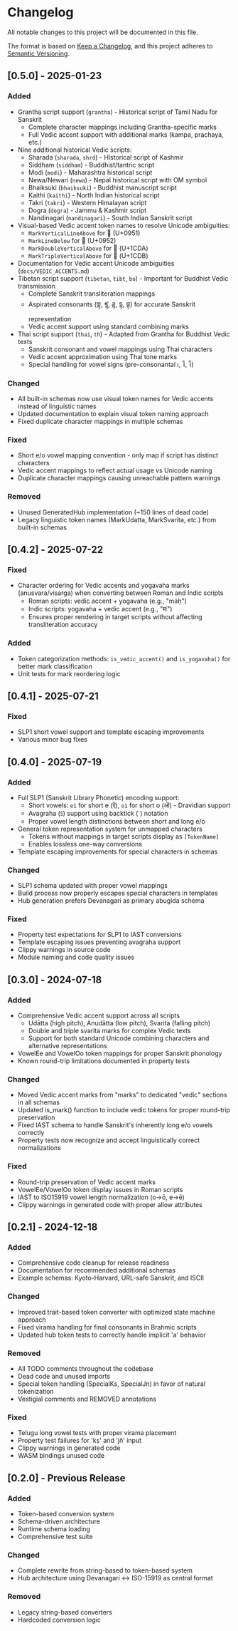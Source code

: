 # Changelog

All notable changes to this project will be documented in this file.

The format is based on [Keep a Changelog](https://keepachangelog.com/en/1.0.0/),
and this project adheres to [Semantic Versioning](https://semver.org/spec/v2.0.0.html).

## [0.5.0] - 2025-01-23

### Added
- Grantha script support (`grantha`) - Historical script of Tamil Nadu for Sanskrit
  - Complete character mappings including Grantha-specific marks
  - Full Vedic accent support with additional marks (kampa, prachaya, etc.)
- Nine additional historical Vedic scripts:
  - Sharada (`sharada`, `shrd`) - Historical script of Kashmir
  - Siddham (`siddham`) - Buddhist/tantric script
  - Modi (`modi`) - Maharashtra historical script
  - Newa/Newari (`newa`) - Nepal historical script with OM symbol
  - Bhaiksuki (`bhaiksuki`) - Buddhist manuscript script
  - Kaithi (`kaithi`) - North Indian historical script
  - Takri (`takri`) - Western Himalayan script
  - Dogra (`dogra`) - Jammu & Kashmir script
  - Nandinagari (`nandinagari`) - South Indian Sanskrit script
- Visual-based Vedic accent token names to resolve Unicode ambiguities:
  - `MarkVerticalLineAbove` for ॑ (U+0951)
  - `MarkLineBelow` for ॒ (U+0952)
  - `MarkDoubleVerticalAbove` for ᳚ (U+1CDA)
  - `MarkTripleVerticalAbove` for ᳛ (U+1CDB)
- Documentation for Vedic accent Unicode ambiguities (`docs/VEDIC_ACCENTS.md`)
- Tibetan script support (`tibetan`, `tibt`, `bo`) - Important for Buddhist Vedic transmission
  - Complete Sanskrit transliteration mappings
  - Aspirated consonants (གྷ, ཛྷ, ཌྷ, དྷ, བྷ) for accurate Sanskrit representation
  - Vedic accent support using standard combining marks
- Thai script support (`thai`, `th`) - Adapted from Grantha for Buddhist Vedic texts
  - Sanskrit consonant and vowel mappings using Thai characters
  - Vedic accent approximation using Thai tone marks
  - Special handling for vowel signs (pre-consonantal เ, ไ, โ)

### Changed
- All built-in schemas now use visual token names for Vedic accents instead of linguistic names
- Updated documentation to explain visual token naming approach
- Fixed duplicate character mappings in multiple schemas

### Fixed
- Short e/o vowel mapping convention - only map if script has distinct characters
- Vedic accent mappings to reflect actual usage vs Unicode naming
- Duplicate character mappings causing unreachable pattern warnings

### Removed
- Unused GeneratedHub implementation (~150 lines of dead code)
- Legacy linguistic token names (MarkUdatta, MarkSvarita, etc.) from built-in schemas

## [0.4.2] - 2025-07-22

### Fixed
- Character ordering for Vedic accents and yogavaha marks (anusvara/visarga) when converting between Roman and Indic scripts
  - Roman scripts: vedic accent + yogavaha (e.g., "ma̍ḥ")
  - Indic scripts: yogavaha + vedic accent (e.g., "मः॑")
  - Ensures proper rendering in target scripts without affecting transliteration accuracy

### Added
- Token categorization methods: `is_vedic_accent()` and `is_yogavaha()` for better mark classification
- Unit tests for mark reordering logic

## [0.4.1] - 2025-07-21

### Fixed
- SLP1 short vowel support and template escaping improvements
- Various minor bug fixes

## [0.4.0] - 2025-07-19

### Added
- Full SLP1 (Sanskrit Library Phonetic) encoding support:
  - Short vowels: `e1` for short e (ऎ), `o1` for short o (ऒ) - Dravidian support
  - Avagraha (ऽ) support using backtick (`) notation
  - Proper vowel length distinctions between short and long e/o
- General token representation system for unmapped characters
  - Tokens without mappings in target scripts display as `[TokenName]`
  - Enables lossless one-way conversions
- Template escaping improvements for special characters in schemas

### Changed
- SLP1 schema updated with proper vowel mappings
- Build process now properly escapes special characters in templates
- Hub generation prefers Devanagari as primary abugida schema

### Fixed
- Property test expectations for SLP1 to IAST conversions
- Template escaping issues preventing avagraha support
- Clippy warnings in source code
- Module naming and code quality issues

## [0.3.0] - 2024-07-18

### Added
- Comprehensive Vedic accent support across all scripts
  - Udātta (high pitch), Anudātta (low pitch), Svarita (falling pitch)
  - Double and triple svarita marks for complex Vedic texts
  - Support for both standard Unicode combining characters and alternative representations
- VowelEe and VowelOo token mappings for proper Sanskrit phonology
- Known round-trip limitations documented in property tests

### Changed
- Moved Vedic accent marks from "marks" to dedicated "vedic" sections in all schemas
- Updated is_mark() function to include vedic tokens for proper round-trip preservation
- Fixed IAST schema to handle Sanskrit's inherently long e/o vowels correctly
- Property tests now recognize and accept linguistically correct normalizations

### Fixed
- Round-trip preservation of Vedic accent marks
- VowelEe/VowelOo token display issues in Roman scripts
- IAST to ISO15919 vowel length normalization (o→ō, e→ē)
- Clippy warnings in generated code with proper allow attributes

## [0.2.1] - 2024-12-18

### Added
- Comprehensive code cleanup for release readiness
- Documentation for recommended additional schemas
- Example schemas: Kyoto-Harvard, URL-safe Sanskrit, and ISCII

### Changed
- Improved trait-based token converter with optimized state machine approach
- Fixed virama handling for final consonants in Brahmic scripts
- Updated hub token tests to correctly handle implicit 'a' behavior

### Removed
- All TODO comments throughout the codebase
- Dead code and unused imports
- Special token handling (SpecialKs, SpecialJn) in favor of natural tokenization
- Vestigial comments and REMOVED annotations

### Fixed
- Telugu long vowel tests with proper virama placement
- Property test failures for 'kṣ' and 'jñ' input
- Clippy warnings in generated code
- WASM bindings unused code

## [0.2.0] - Previous Release

### Added
- Token-based conversion system
- Schema-driven architecture
- Runtime schema loading
- Comprehensive test suite

### Changed
- Complete rewrite from string-based to token-based system
- Hub architecture using Devanagari ↔ ISO-15919 as central format

### Removed
- Legacy string-based converters
- Hardcoded conversion logic